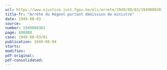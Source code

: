 ```yaml
---
url: https://www.ejustice.just.fgov.be/eli/arrete/1949/08/03/1949080301/justel
title-fr: "Arrêté du Régent portant démission de ministre"
date: 1949-08-03
source:
number: 1949080301
page: 888888
case: 1949-08-03/01
publication: 1949-08-04
starts:
modifies:
pdf-original:
pdf-consolidated:
---
```


